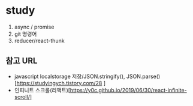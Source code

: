 # study
1. async / promise
2. git 명령어
3. reducer/react-thunk

## 참고 URL
- javascript localstorage 저장/JSON.stringify(), JSON.parse()[https://studyingych.tistory.com/28 ]
- 인피니트 스크롤(리액트)[https://y0c.github.io/2019/06/30/react-infinite-scroll/]
